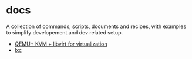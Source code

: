 # docs

A collection of commands, scripts, documents and recipes, with examples to simplify developement and dev related setup.

* [QEMU+ KVM + libvirt for virtualization](./qemu_kvm_libvirt.md)
* [lxc](./lxc.md)


